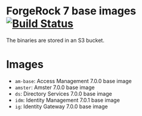 # ForgeRock 7 base images [![Build Status](http://ec2-34-247-254-186.eu-west-1.compute.amazonaws.com/api/badges/amido/fr-70-docker/status.svg)](http://ec2-34-247-254-186.eu-west-1.compute.amazonaws.com/amido/fr-70-docker/)
The binaries are stored in an S3 bucket. 

# Images
- `am-base`: Access Management 7.0.0 base image
- `amster`: Amster 7.0.0 base image
- `ds`: Directory Services 7.0.0 base image
- `idm`: Identity Management 7.0.1 base image
- `ig`: Identity Gateway 7.0.0 base image 